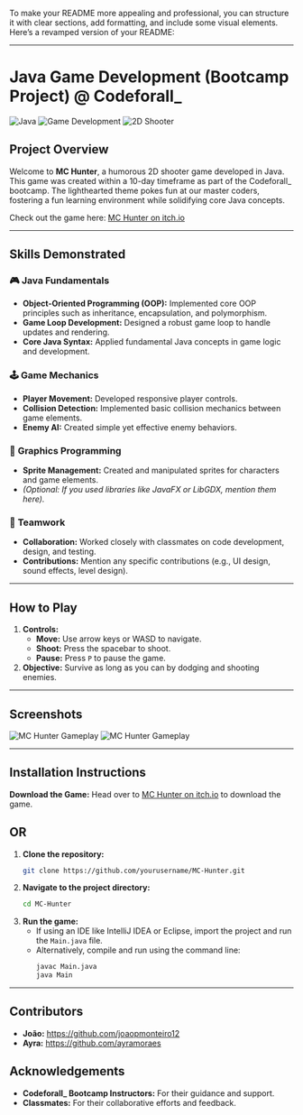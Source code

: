 To make your README more appealing and professional, you can structure it with clear sections, add formatting, and include some visual elements. Here’s a revamped version of your README:

---

# **Java Game Development (Bootcamp Project) @ Codeforall_**

![Java](https://img.shields.io/badge/Java-ED8B00?style=for-the-badge&logo=java&logoColor=white)
![Game Development](https://img.shields.io/badge/Game%20Development-0078D4?style=for-the-badge&logo=unity&logoColor=white)
![2D Shooter](https://img.shields.io/badge/2D%20Shooter-FF0000?style=for-the-badge&logo=arcade&logoColor=white)

## **Project Overview**

Welcome to **MC Hunter**, a humorous 2D shooter game developed in Java. This game was created within a 10-day timeframe as part of the Codeforall_ bootcamp. The lighthearted theme pokes fun at our master coders, fostering a fun learning environment while solidifying core Java concepts.

Check out the game here: [MC Hunter on itch.io](https://joao-ayra-e-antonio.itch.io/mc-hunter)

---

## **Skills Demonstrated**

### 🎮 **Java Fundamentals**
- **Object-Oriented Programming (OOP):** Implemented core OOP principles such as inheritance, encapsulation, and polymorphism.
- **Game Loop Development:** Designed a robust game loop to handle updates and rendering.
- **Core Java Syntax:** Applied fundamental Java concepts in game logic and development.

### 🕹️ **Game Mechanics**
- **Player Movement:** Developed responsive player controls.
- **Collision Detection:** Implemented basic collision mechanics between game elements.
- **Enemy AI:** Created simple yet effective enemy behaviors.

### 🎨 **Graphics Programming**
- **Sprite Management:** Created and manipulated sprites for characters and game elements.
- *(Optional: If you used libraries like JavaFX or LibGDX, mention them here).*

### 🤝 **Teamwork**
- **Collaboration:** Worked closely with classmates on code development, design, and testing.
- **Contributions:** Mention any specific contributions (e.g., UI design, sound effects, level design).

---

## **How to Play**
 
1. **Controls:**
   - **Move:** Use arrow keys or WASD to navigate.
   - **Shoot:** Press the spacebar to shoot.
   - **Pause:** Press `P` to pause the game.
2. **Objective:** Survive as long as you can by dodging and shooting enemies.

---

## **Screenshots**

![MC Hunter Gameplay](https://img.itch.zone/aW1hZ2UvMjc2NTMwNi8xNjQ5NzYzOC5wbmc=/original/owyG%2BO.png)
![MC Hunter Gameplay](https://img.itch.zone/aW1hZ2UvMjc2NTMwNi8xNjQ5NzYzOS5wbmc=/original/ievkad.png)

---

## **Installation Instructions**

**Download the Game:** Head over to [MC Hunter on itch.io](https://joao-ayra-e-antonio.itch.io/mc-hunter) to download the game.

## **OR**

1. **Clone the repository:**
   ```bash
   git clone https://github.com/yourusername/MC-Hunter.git
   ```
2. **Navigate to the project directory:**
   ```bash
   cd MC-Hunter
   ```
3. **Run the game:**
   - If using an IDE like IntelliJ IDEA or Eclipse, import the project and run the `Main.java` file.
   - Alternatively, compile and run using the command line:
     ```bash
     javac Main.java
     java Main
     ```

---

## **Contributors**

- **João:** https://github.com/joaopmonteiro12
- **Ayra:** https://github.com/ayramoraes

## **Acknowledgements**

- **Codeforall_ Bootcamp Instructors:** For their guidance and support.
- **Classmates:** For their collaborative efforts and feedback.
